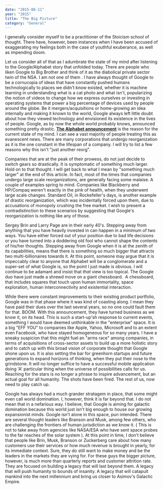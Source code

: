 ```yaml
---
date: "2015-08-11"
year: "2015"
title: "The Big Picture"
category: "General"
---
```

I generally consider myself to be a practitioner of the Stoicism school of thought. There have, however, been instances when I have been accused of exaggerating my feelings both in the case of youthful exuberance, as well as impending doom.

Let us consider all of that as I adumbrate the state of my mind after listening to the Google/Alphabet story that unfolded today. There are people who liken Google to Big Brother and think of it as the diabolical private sector twin of the NSA. I am not one of them . I have always thought of Google to be a cornucopia of ideas that have constantly pushed humans technologically to places we didn't know existed, whether it is machine learning in understanding what is a cat photo and what isn't, popularizing the notion of videos to change how we express ourselves or investing in operating systems that power a big percentage of devices used by people around the globe. Be it mergers/acquisitions or home-growing an idea internally and making it known to the world, Google always left little doubt about how they viewed technology and envisioned its existence in the lives of people.
Google, as by now the whole world probably knows, announced something pretty drastic. <a href="https://abc.xyz/" target="_blank">**The Alphabet announcement**</a> is the reason for the current state of my mind. I can see a vast majority of people treating this as evanescent news. There are many corporations that undergo reorganization as it is the one constant in the lifespan of a company. I will try to list a few reasons why this isn't "just another reorg".

Companies that are at the peak of their prowess, do not just decide to switch gears so drastically. It is symptomatic of something much larger. Hold on to that thought. I will get back to what I mean by "something much larger" at the end of this article. In fact, most of the times that companies undergo large scale reorganizations, are generally facing some malaise. A couple of examples spring to mind. Companies like Blackberry and HP/Compaq weren't exactly in the pink of health, when they underwent large scale changes. Standard Oil, in Rockefeller's days, is another example of drastic reorganization, which was incidentally forced upon them, due to accusations of monopoly crushing the free market. I wish to present a contradistinction to these scenarios by suggesting that Google's reorganization is nothing like any of those.

Sergey Brin and Larry Page are in their early 40's. Stepping away from anything that you have heavily invested in can happen in a minimum of two ways. You have either forced out of your position due to bad life decisions or you have turned into a doddering old fool who cannot shape the contents of his/her thoughts. Stepping away from Google when it is at the zenith of its capabilities, means that there is something so much bigger that attracts two multi-billionaires towards it. At this point, someone may argue that it is impeccably clear to anyone that Alphabet will be a conglomerate and a super-set of what Google is, so the point I just made is obvious. I will continue to be adamant and insist that <i>that</i> view is too topical. The Google duo have just made a shrewd move on a giant chessboard.  A chessboard, that includes squares that touch upon human immortality, space exploration, human interconnectivity and existential interaction.

While there were constant improvements to their existing product portfolio, Google was in that phase where it was kind of coasting along. I mean they have paid their dues over the last several years, so no one could fault them for that. BOOM. With this announcement, they have turned business as we know it, on its head. This is such a start-up'sh response to current events, something I would have deemed unthinkable in the "enterprise" space. It is a big "EFF YOU" to companies like Apple, Yahoo, Microsoft and to an extent even Facebook, who have stayed homogeneous for so many years. I have a sneaky suspicion that this might fuel an "arms race" among companies, in terms of acquisitions of cross-sector assets to build up a more holistic story and to catch up with this broad vision of corporate thought that Google shone upon us. It is also setting the bar for greenhorn startups and future generations to expand horizons of thinking, when they put their nose to the grindstone. It will no longer suffice to have a successful mobile application doing 'A' particular thing when the universe of possibilities calls for us. Reaching for the stars is no longer a phrase to inspire advancement, but an actual goal for all humanity. The shots have been fired. The rest of us, now need to play catch up.

Google has always had a much grander stratagem in place, that some might even call world domination. I, however, think it is far beyond that. I do not mean that in a nefarious way. I believe, that Google is aiming for galactic domination because this world just isn't big enough to house our growing expansionist minds. Google isn't alone in this space, pun intended. There are several thought leaders like Branson and Musk, among few others, who are challenging the frontiers of human jurisdiction as we know it. ( This is not to take away from agencies like NASA/ESA who have sent space probes to the far reaches of the solar system ). At this point in time, I don't believe that people like Brin, Musk, Branson or Zuckerberg care about how many customers use their services or how much revenue is brought in yearly, for its immediate context. Sure, they do still want to make money and be the leaders in the markets they are vying for. For these guys the bigger picture, however, is much more than quarterly reports and customer attrition rate. They are focused on building a legacy that will last beyond them. A legacy that will push humanity to bounds of insanity. A legacy that will catapult mankind into the next millennium and bring us closer to Asimov's Galactic Empire.

